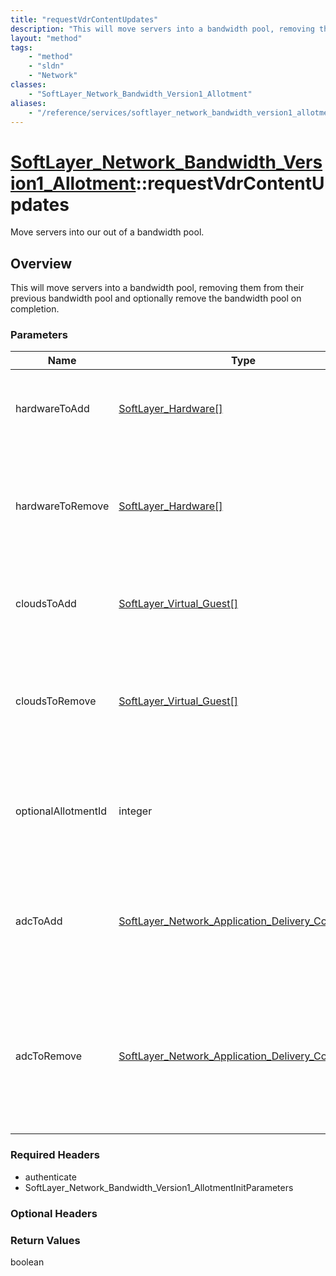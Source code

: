 ```yaml
---
title: "requestVdrContentUpdates"
description: "This will move servers into a bandwidth pool, removing them from their previous bandwidth pool and optionally remove the... "
layout: "method"
tags:
    - "method"
    - "sldn"
    - "Network"
classes:
    - "SoftLayer_Network_Bandwidth_Version1_Allotment"
aliases:
    - "/reference/services/softlayer_network_bandwidth_version1_allotment/requestVdrContentUpdates"
---
```

# [SoftLayer_Network_Bandwidth_Version1_Allotment](/reference/services/SoftLayer_Network_Bandwidth_Version1_Allotment)::requestVdrContentUpdates

Move servers into our out of a bandwidth pool.


## Overview 
This will move servers into a bandwidth pool, removing them from their previous bandwidth pool and optionally remove the bandwidth pool on completion. 

### Parameters 
|Name | Type | Description |
| --- | --- | --- |
|hardwareToAdd| <a href='/reference/datatypes/SoftLayer_Hardware'>SoftLayer_Hardware[] </a>| A collection of servers to be assigned to a bandwidth pool.|
|hardwareToRemove| <a href='/reference/datatypes/SoftLayer_Hardware'>SoftLayer_Hardware[] </a>| A collection of servers to be unassigned from an allotment and assigned to the virtual private rack|
|cloudsToAdd| <a href='/reference/datatypes/SoftLayer_Virtual_Guest'>SoftLayer_Virtual_Guest[] </a>| A collection of virtual servers to be assigned to a bandwidth pool.|
|cloudsToRemove| <a href='/reference/datatypes/SoftLayer_Virtual_Guest'>SoftLayer_Virtual_Guest[] </a>| A collection of virtual server to be unassigned from an allotment and assigned to the virtual private rack|
|optionalAllotmentId| integer| The bandwidth pool to move the servers to.  Provided only for backwards compatibility.|
|adcToAdd| <a href='/reference/datatypes/SoftLayer_Network_Application_Delivery_Controller'>SoftLayer_Network_Application_Delivery_Controller[] </a>| A collection of application delivery controllers to be assigned to a bandwidth pool.|
|adcToRemove| <a href='/reference/datatypes/SoftLayer_Network_Application_Delivery_Controller'>SoftLayer_Network_Application_Delivery_Controller[] </a>| A collection of application delivery controllers to be unassigned from an allotment and assigned to the virtual private rack|


### Required Headers
* authenticate
* SoftLayer_Network_Bandwidth_Version1_AllotmentInitParameters

### Optional Headers

### Return Values
boolean


